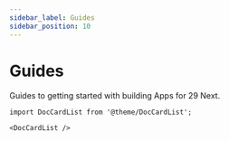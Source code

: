 ```yaml
---
sidebar_label: Guides
sidebar_position: 10
---
```

# Guides

Guides to getting started with building Apps for 29 Next.

```mdx-code-block
import DocCardList from '@theme/DocCardList';

<DocCardList />
```
